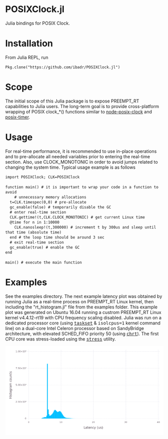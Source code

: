 # POSIXClock.jl
Julia bindings for POSIX Clock.

# Installation
From Julia REPL, run

    Pkg.clone("https://github.com/ibadr/POSIXClock.jl")

# Scope
The initial scope of this Julia package is to expose PREEMPT\_RT capabilities to Julia users. The long-term goal is to provide cross-platform wrapping of POSIX clock_*() functions similar to [node-posix-clock](https://github.com/avz/node-posix-clock) and [posix-timer](https://hackage.haskell.org/package/posix-timer).

# Usage
For real-time performance, it is recommended to use in-place operations and to pre-allocate all needed variables prior to entering the real-time section. Also, use CLOCK_MONOTONIC in order to avoid jumps related to changing the system time. Typical usage example is as follows

```
import POSIXClock; CLK=POSIXClock

function main() # it is important to wrap your code in a function to avoid
    # unnecessary memory allocations
  t=CLK.timespec(0,0) # pre-allocate
  gc_enable(false) # temporarily disable the GC
  # enter real-time section
  CLK.gettime!(t,CLK.CLOCK_MONOTONIC) # get current Linux time
  @time for n in 1:10000
    CLK.nanosleep!(t,300000) # increment t by 300us and sleep until that time (absolute time)
  end # the loop time should be around 3 sec
  # exit real-time section
  gc_enable(true) # enable the GC
end

main() # execute the main function
```

# Examples
See the examples directory. The next example latency plot was obtained by running Julia as a real-time process on PREEMPT_RT Linux kernel, then including the "rt_histogram.jl" file from the examples folder. This example plot was generated on Ubuntu 16.04 running a custrom PREEMPT_RT Linux kernel v4.4.12-rt19 with CPU frequency scaling disabled. Julia was run on a dedicated processor core (using [<tt>taskset</tt>](http://linux.die.net/man/1/taskset) \& <tt>isolcpus=1</tt> kernel command line) on a dual-core Intel Celeron processor based on SandyBridge architecture, with elevated SCHED\_FIFO priority 50 (using [<tt>chrt</tt>](http://linux.die.net/man/1/chrt)). The first CPU core was stress-loaded using the [<tt>stress</tt>](http://linux.die.net/man/1/stress) utility.

![Latency](assets/histplot.png)

